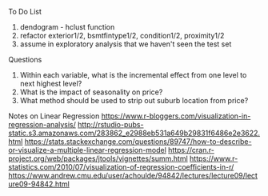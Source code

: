 To Do List  
1. dendogram - hclust function
2. refactor exterior1/2, bsmtfintype1/2, condition1/2, proximity1/2
3. assume in exploratory analysis that we haven't seen the test set

Questions  
1. Within each variable, what is the incremental effect from one level to next highest level?
2. What is the impact of seasonality on price?
3. What method should be used to strip out suburb location from price?


Notes on Linear Regression
https://www.r-bloggers.com/visualization-in-regression-analysis/
http://rstudio-pubs-static.s3.amazonaws.com/283862_e2988eb531a649b29831f6486e2e3622.html
https://stats.stackexchange.com/questions/89747/how-to-describe-or-visualize-a-multiple-linear-regression-model
https://cran.r-project.org/web/packages/jtools/vignettes/summ.html
https://www.r-statistics.com/2010/07/visualization-of-regression-coefficients-in-r/
https://www.andrew.cmu.edu/user/achoulde/94842/lectures/lecture09/lecture09-94842.html
